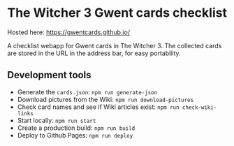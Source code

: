 # The Witcher 3 Gwent cards checklist
Hosted here: https://gwentcards.github.io/

A checklist webapp for Gwent cards in The Witcher 3. The collected cards are stored in the URL in the address bar, for
easy portability.

## Development tools
- Generate the `cards.json`: `npm run generate-json`
- Download pictures from the Wiki: `npm run download-pictures`
- Check card names and see if Wiki articles exist: `npm run check-wiki-links`
- Start locally: `npm run start`
- Create a production build: `npm run build`
- Deploy to Github Pages: `npm run deploy`


